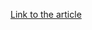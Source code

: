 [Link to the article](https://thehackernews.com/2025/05/aws-default-iam-roles-found-to-enable.html)
